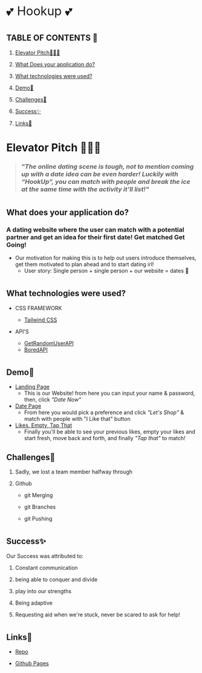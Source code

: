 <font size="6">💕  Hookup 💕</font>

#

## TABLE OF CONTENTS 📖

1. [Elevator Pitch👨‍💼💼](#elevator👨‍💼💼)

2. [What Does your application do?](#What-does-your-application-do?)

3. [What technologies were used?](#What-technologies-were-used?)

4. [Demo🚀](#Demo🚀)

5. [Challenges💪](#Challenges💪)

6. [Success✨](#Success✨)

7. [Links📇](#Links📇)

# 

# Elevator Pitch 👨‍💼💼


> ### *"The online dating scene is tough, not to mention coming up with a date idea can be even harder!  Luckily with “HookUp”, you can match with people and break the ice at the same time with the activity it’ll list!"*


#

## What does your application do?

### A dating website where the user can match with a potential partner and get an idea for their first date! Get matched Get Going!

- Our motivation for making this is to help out users introduce themselves, get them motivated to plan ahead and to start dating irl!
    - User story: Single person + single person  + our website = dates 💑

#

## What technologies were used?

- CSS FRAMEWORK

    - [Tailwind CSS](https://tailwindcss.com/)

- API'S

    - [GetRandomUserAPI](https://randomuser.me/)
    - [BoredAPI](https://www.boredapi.com/)

#

## Demo🚀

- [Landing Page](./assets/img/Hookup%20screenshot%201.png)
    - This is our Website! from here you can input your name & password, then, click *"Date Now"*
- [Date Page](./assets/img/HookUp%20screenshot%202.jpg)
    - From here you would pick a preference and click *"Let's Shop"* & match with people with "I Like that" button
- [Likes, Empty, Tap That](./assets/img/HookUp%20screenshot%203.jpg)
    - Finally you'll be able to see your previous likes, empty your likes and start fresh, move back and forth, and finally *"Tap that"* to match!

## Challenges💪

1. Sadly, we lost a team member halfway through

2. Github

    - git Merging

    - git Branches

    - git Pushing


#

## Success✨
Our Success was attributed to:

1. Constant communication

2. being able to conquer and divide

3. play into our strengths

4. Being adaptive

5. Requesting aid when we're stuck, never be scared to ask for help!

#

## Links📇

- [Repo](https://github.com/phaberle/Hookup)

- [Github Pages](https://phaberle.github.io/Hookup/)



#


